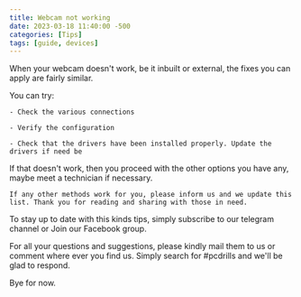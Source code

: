 ```yaml
---
title: Webcam not working
date: 2023-03-18 11:40:00 -500
categories: [Tips]
tags: [guide, devices]
---
```


When your webcam doesn't work, be it inbuilt or external, the fixes you can apply are fairly similar.

You can try:

    - Check the various connections

    - Verify the configuration

    - Check that the drivers have been installed properly. Update the drivers if need be

If that doesn't work, then you proceed with the other options you have any, maybe meet a technician if necessary.

    If any other methods work for you, please inform us and we update this list. Thank you for reading and sharing with those in need.

To stay up to date with this kinds tips, simply subscribe to our telegram channel or Join our Facebook group.

For all your questions and suggestions, please kindly mail them to us or comment where ever you find us. Simply search for #pcdrills and we'll be glad to respond.

Bye for now. 